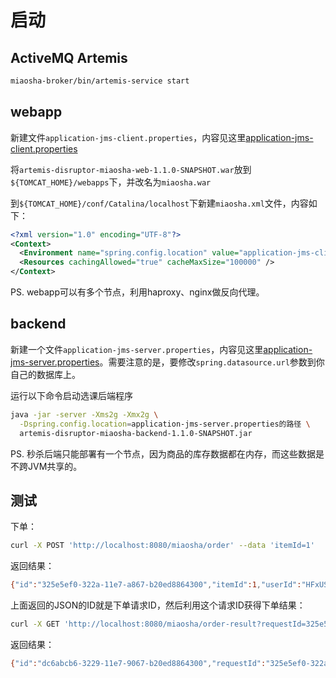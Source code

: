 # 启动

## ActiveMQ Artemis

```bash
miaosha-broker/bin/artemis-service start
```

## webapp

新建文件``application-jms-client.properties``，内容见这里[application-jms-client.properties](jms-client/src/main/resources/application-jms-client.properties)

将``artemis-disruptor-miaosha-web-1.1.0-SNAPSHOT.war``放到``${TOMCAT_HOME}/webapps``下，并改名为``miaosha.war``

到``${TOMCAT_HOME}/conf/Catalina/localhost``下新建``miaosha.xml``文件，内容如下：

```xml
<?xml version="1.0" encoding="UTF-8"?>
<Context>
  <Environment name="spring.config.location" value="application-jms-client.properties的绝对路径" type="java.lang.String"/>
  <Resources cachingAllowed="true" cacheMaxSize="100000" />
</Context>
```

PS. webapp可以有多个节点，利用haproxy、nginx做反向代理。

## backend

新建一个文件``application-jms-server.properties``，内容见这里[application-jms-server.properties](jms-server/src/main/resources/application-jms-server.properties)。需要注意的是，要修改``spring.datasource.url``参数到你自己的数据库上。

运行以下命令启动选课后端程序

```bash
java -jar -server -Xms2g -Xmx2g \
  -Dspring.config.location=application-jms-server.properties的路径 \
  artemis-disruptor-miaosha-backend-1.1.0-SNAPSHOT.jar
```

PS. 秒杀后端只能部署有一个节点，因为商品的库存数据都在内存，而这些数据是不跨JVM共享的。

## 测试

下单：

```bash
curl -X POST 'http://localhost:8080/miaosha/order' --data 'itemId=1'
```

返回结果：

```bash
{"id":"325e5ef0-322a-11e7-a867-b20ed8864300","itemId":1,"userId":"HFxUS"}
```

上面返回的JSON的ID就是下单请求ID，然后利用这个请求ID获得下单结果：

```bash
curl -X GET 'http://localhost:8080/miaosha/order-result?requestId=325e5ef0-322a-11e7-a867-b20ed8864300'
```

返回结果：

```bash
{"id":"dc6abcb6-3229-11e7-9067-b20ed8864300","requestId":"325e5ef0-322a-11e7-a867-b20ed8864300","errorMessage":null,"success":true}
```
